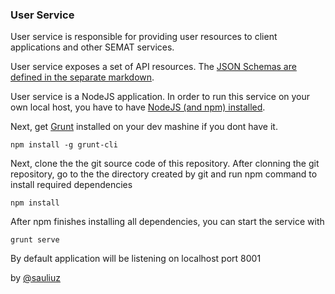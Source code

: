 ### User Service

User service is responsible for providing user resources to client applications and other SEMAT services. 

User service exposes a set of API resources. The [JSON Schemas are defined in the separate markdown](https://github.com/SEMAT-Exists-Org/source-services-user/blob/master/SCHEMAS.md).

User service is a NodeJS application. In order to run this service on your own local host, you have to have [NodeJS (and npm) installed](https://nodejs.org/en/).

Next, get [Grunt](http://gruntjs.com/getting-started) installed on your dev mashine if you dont have it.

	npm install -g grunt-cli
	
Next, clone the the git source code of this repository. After clonning the git repository, go to the the directory created by git and run npm command to install required dependencies

	npm install
	
After npm finishes installing all dependencies, you can start the service with 

	grunt serve
	
By default application will be listening on localhost port 8001

by [@sauliuz](https://github.com/sauliuz)